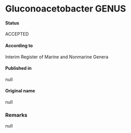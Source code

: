 # Gluconoacetobacter GENUS

#### Status
ACCEPTED

#### According to
Interim Register of Marine and Nonmarine Genera

#### Published in
null

#### Original name
null

### Remarks
null
